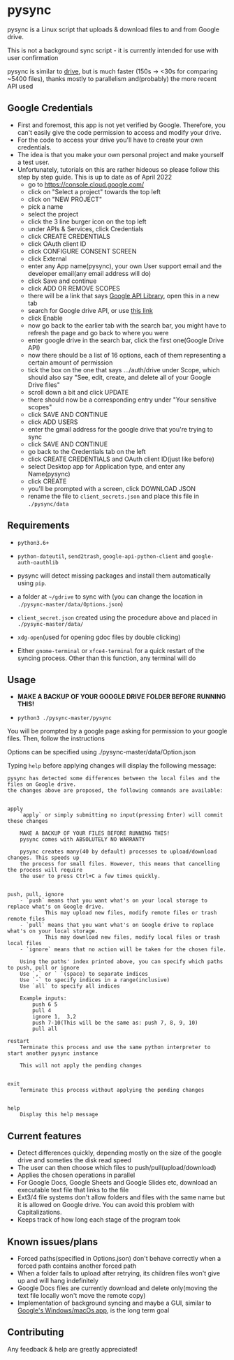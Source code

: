 # pysync

pysync is a Linux script that uploads & download files to and from Google drive.

This is not a background sync script - it is currently intended for use with user confirmation

pysync is similar to [drive](https://github.com/odeke-em/drive), but is much faster (150s -> <30s for comparing ~5400 files), thanks mostly to parallelism and(probably) the more recent API used

## Google Credentials

- First and foremost, this app is not yet verified by Google. Therefore, you can't easily give the code permission to access and modify your drive.
- For the code to access your drive you'll have to create your own credentials.
- The idea is that you make your own personal project and make yourself a test user.
- Unfortunately, tutorials on this are rather hideous so please follow this step by step guide. This is up to date as of April 2022
  - go to <https://console.cloud.google.com/>
  - click on "Select a project" towards the top left
  - click on "NEW PROJECT"
  - pick a name
  - select the project
  - click the 3 line burger icon on the top left
  - under APIs & Services, click Credentials
  - click CREATE CREDENTIALS
  - click OAuth client ID
  - click CONFIGURE CONSENT SCREEN
  - click External
  - enter any App name(pysync), your own User support email and the developer email(any email address will do)
  - click Save and continue
  - click ADD OR REMOVE SCOPES
  - there will be a link that says [Google API Library](https://console.cloud.google.com/apis/library), open this in a new tab
  - search for Google drive API, or use [this link](https://console.cloud.google.com/apis/library/drive.googleapis.com)
  - click Enable
  - now go back to the earlier tab with the search bar, you might have to refresh the page and go back to where you were
  - enter google drive in the search bar, click the first one(Google Drive API)
  - now there should be a list of 16 options, each of them representing a certain amount of permission
  - tick the box on the one that says .../auth/drive under Scope, which should also say "See, edit, create, and delete all of your Google Drive files"
  - scroll down a bit and click UPDATE
  - there should now be a corresponding entry under "Your sensitive scopes"
  - click SAVE AND CONTINUE
  - click ADD USERS
  - enter the gmail address for the google drive that you're trying to sync
  - click SAVE AND CONTINUE
  - go back to the Credentials tab on the left
  - click CREATE CREDENTIALS and OAuth client ID(just like before)
  - select Desktop app for Application type, and enter any Name(pysync)
  - click CREATE
  - you'll be prompted with a screen, click DOWNLOAD JSON
  - rename the file to `client_secrets.json` and place this file in `./pysync/data`
  
## Requirements

- `python3.6+`

- `python-dateutil`, `send2trash`, `google-api-python-client` and `google-auth-oauthlib`

- pysync will detect missing packages and install them automatically using `pip`.
  
- a folder at `~/gdrive` to sync with (you can change the location in `./pysync-master/data/Options.json`)

- `client_secret.json` created using the procedure above and placed in `./pysync-master/data/`

- `xdg-open`(used for opening gdoc files by double clicking)

- Either `gnome-terminal` or `xfce4-terminal` for a quick restart of the syncing process. Other than this function, any terminal will do

## Usage

- **MAKE A BACKUP OF YOUR GOOGLE DRIVE FOLDER BEFORE RUNNING THIS!**

- `python3 ./pysync-master/pysync`

You will be prompted by a google page asking for permission to your google files. Then, follow the instructions

Options can be specified using ./pysync-master/data/Option.json

Typing `help` before applying changes will display the following message:

    pysync has detected some differences between the local files and the files on Google drive.
    the changes above are proposed, the following commands are available:


    apply
        `apply` or simply submitting no input(pressing Enter) will commit these changes

        MAKE A BACKUP OF YOUR FILES BEFORE RUNNING THIS!
        pysync comes with ABSOLUTELY NO WARRANTY

        pysync creates many(40 by default) processes to upload/download changes. This speeds up
        the process for small files. However, this means that cancelling the process will require
        the user to press Ctrl+C a few times quickly.


    push, pull, ignore
        - `push` means that you want what's on your local storage to replace what's on Google drive.
                This may upload new files, modify remote files or trash remote files
        - `pull` means that you want what's on Google drive to replace what's on your local storage.
                This may download new files, modify local files or trash local files
        - `ignore` means that no action will be taken for the chosen file.

        Using the paths' index printed above, you can specify which paths to push, pull or ignore
        Use `,` or ` `(space) to separate indices
        Use `-` to specify indices in a range(inclusive)
        Use `all` to specify all indices
        
        Example inputs:
            push 6 5
            pull 4
            ignore 1,  3,2 
            push 7-10(This will be the same as: push 7, 8, 9, 10)
            pull all

    restart
        Terminate this process and use the same python interpreter to start another pysync instance

        This will not apply the pending changes


    exit
        Terminate this process without applying the pending changes


    help
        Display this help message

## Current features

- Detect differences quickly, depending mostly on the size of the google drive and someties the disk read speed
- The user can then choose which files to push/pull(upload/download)
- Applies the chosen operations in parallel
- For Google Docs, Google Sheets and Google Slides etc, download an executable text file that links to the file
- Ext3/4 file systems don't allow folders and files with the same name but it is allowed on Google drive. You can avoid this problem with Capitalizations.
- Keeps track of how long each stage of the program took

## Known issues/plans

- Forced paths(specified in Options.json) don't behave correctly when a forced path contains another forced path
- When a folder fails to upload after retrying, its children files won't give up and will hang indefinitely
- Google Docs files are currently download and delete only(moving the text file locally won't move the remote copy)
- Implementation of background syncing and maybe a GUI, similar to [Google's Windows/macOs app](https://www.google.com/drive/download/), is the long term goal

## Contributing

Any feedback & help are greatly appreciated!
